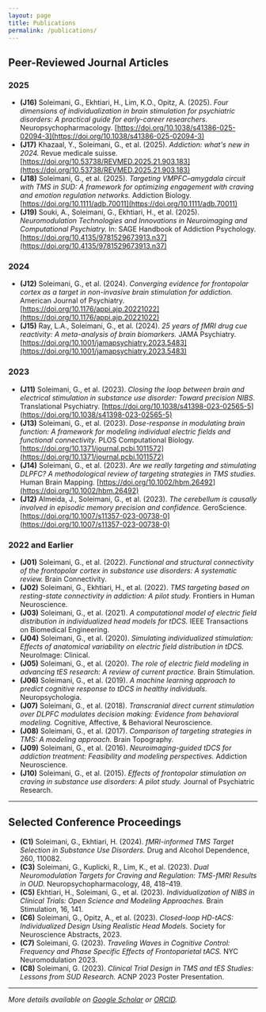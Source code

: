 ```yaml
---
layout: page
title: Publications
permalink: /publications/
---
```


## Peer-Reviewed Journal Articles

### 2025
- **(J16)** Soleimani, G., Ekhtiari, H., Lim, K.O., Opitz, A. (2025). *Four dimensions of individualization in brain stimulation for psychiatric disorders: A practical guide for early-career researchers.* Neuropsychopharmacology. [https://doi.org/10.1038/s41386-025-02094-3](https://doi.org/10.1038/s41386-025-02094-3)
- **(J17)** Khazaal, Y., Soleimani, G., et al. (2025). *Addiction: what's new in 2024.* Revue medicale suisse. [https://doi.org/10.53738/REVMED.2025.21.903.183](https://doi.org/10.53738/REVMED.2025.21.903.183)
- **(J18)** Soleimani, G., et al. (2025). *Targeting VMPFC–amygdala circuit with TMS in SUD: A framework for optimizing engagement with craving and emotion regulation networks.* Addiction Biology. [https://doi.org/10.1111/adb.70011](https://doi.org/10.1111/adb.70011)
- **(J19)** Souki, A., Soleimani, G., Ekhtiari, H., et al. (2025). *Neuromodulation Technologies and Innovations in Neuroimaging and Computational Psychiatry.* In: SAGE Handbook of Addiction Psychology. [https://doi.org/10.4135/9781529673913.n37](https://doi.org/10.4135/9781529673913.n37)

### 2024
- **(J12)** Soleimani, G., et al. (2024). *Converging evidence for frontopolar cortex as a target in non-invasive brain stimulation for addiction.* American Journal of Psychiatry. [https://doi.org/10.1176/appi.ajp.20221022](https://doi.org/10.1176/appi.ajp.20221022)
- **(J15)** Ray, L.A., Soleimani, G., et al. (2024). *25 years of fMRI drug cue reactivity: A meta-analysis of brain biomarkers.* JAMA Psychiatry. [https://doi.org/10.1001/jamapsychiatry.2023.5483](https://doi.org/10.1001/jamapsychiatry.2023.5483)

### 2023
- **(J11)** Soleimani, G., et al. (2023). *Closing the loop between brain and electrical stimulation in substance use disorder: Toward precision NIBS.* Translational Psychiatry. [https://doi.org/10.1038/s41398-023-02565-5](https://doi.org/10.1038/s41398-023-02565-5)
- **(J13)** Soleimani, G., et al. (2023). *Dose-response in modulating brain function: A framework for modeling individual electric fields and functional connectivity.* PLOS Computational Biology. [https://doi.org/10.1371/journal.pcbi.1011572](https://doi.org/10.1371/journal.pcbi.1011572)
- **(J14)** Soleimani, G., et al. (2023). *Are we really targeting and stimulating DLPFC? A methodological review of targeting strategies in TMS studies.* Human Brain Mapping. [https://doi.org/10.1002/hbm.26492](https://doi.org/10.1002/hbm.26492)
- **(J12)** Almeida, J., Soleimani, G., et al. (2023). *The cerebellum is causally involved in episodic memory precision and confidence.* GeroScience. [https://doi.org/10.1007/s11357-023-00738-0](https://doi.org/10.1007/s11357-023-00738-0)

### 2022 and Earlier
- **(J01)** Soleimani, G., et al. (2022). *Functional and structural connectivity of the frontopolar cortex in substance use disorders: A systematic review.* Brain Connectivity.
- **(J02)** Soleimani, G., Ekhtiari, H., et al. (2022). *TMS targeting based on resting-state connectivity in addiction: A pilot study.* Frontiers in Human Neuroscience.
- **(J03)** Soleimani, G., et al. (2021). *A computational model of electric field distribution in individualized head models for tDCS.* IEEE Transactions on Biomedical Engineering.
- **(J04)** Soleimani, G., et al. (2020). *Simulating individualized stimulation: Effects of anatomical variability on electric field distribution in tDCS.* NeuroImage: Clinical.
- **(J05)** Soleimani, G., et al. (2020). *The role of electric field modeling in advancing tES research: A review of current practice.* Brain Stimulation.
- **(J06)** Soleimani, G., et al. (2019). *A machine learning approach to predict cognitive response to tDCS in healthy individuals.* Neuropsychologia.
- **(J07)** Soleimani, G., et al. (2018). *Transcranial direct current stimulation over DLPFC modulates decision making: Evidence from behavioral modeling.* Cognitive, Affective, & Behavioral Neuroscience.
- **(J08)** Soleimani, G., et al. (2017). *Comparison of targeting strategies in TMS: A modeling approach.* Brain Topography.
- **(J09)** Soleimani, G., et al. (2016). *Neuroimaging-guided tDCS for addiction treatment: Feasibility and modeling perspectives.* Addiction Neuroscience.
- **(J10)** Soleimani, G., et al. (2015). *Effects of frontopolar stimulation on craving in substance use disorders: A pilot study.* Journal of Psychiatric Research.

---

## Selected Conference Proceedings

- **(C1)** Soleimani, G., Ekhtiari, H. (2024). *fMRI-informed TMS Target Selection in Substance Use Disorders.* Drug and Alcohol Dependence, 260, 110082.
- **(C3)** Soleimani, G., Kuplicki, R., Lim, K., et al. (2023). *Dual Neuromodulation Targets for Craving and Regulation: TMS-fMRI Results in OUD.* Neuropsychopharmacology, 48, 418–419.
- **(C5)** Ekhtiari, H., Soleimani, G., et al. (2023). *Individualization of NIBS in Clinical Trials: Open Science and Modeling Approaches.* Brain Stimulation, 16, 141.
- **(C6)** Soleimani, G., Opitz, A., et al. (2023). *Closed-loop HD-tACS: Individualized Design Using Realistic Head Models.* Society for Neuroscience Abstracts, 2023.
- **(C7)** Soleimani, G. (2023). *Traveling Waves in Cognitive Control: Frequency and Phase Specific Effects of Frontoparietal tACS.* NYC Neuromodulation 2023.
- **(C8)** Soleimani, G. (2023). *Clinical Trial Design in TMS and tES Studies: Lessons from SUD Research.* ACNP 2023 Poster Presentation.

---

*More details available on [Google Scholar](https://scholar.google.com/citations?user=YOUR_SCHOLAR_ID) or [ORCID](https://orcid.org/YOUR_ORCID_ID).*

<!-- Replace YOUR_SCHOLAR_ID and YOUR_ORCID_ID with your actual profile links -->

